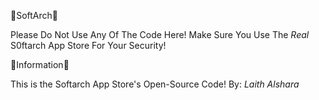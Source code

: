 🔴SoftArch🔴

Please Do Not Use Any Of The Code Here! Make Sure You Use The *Real* S0ftarch App Store For Your Security!

🔴Information🔵

This is the Softarch App Store's Open-Source Code!
By: *Laith Alshara*
